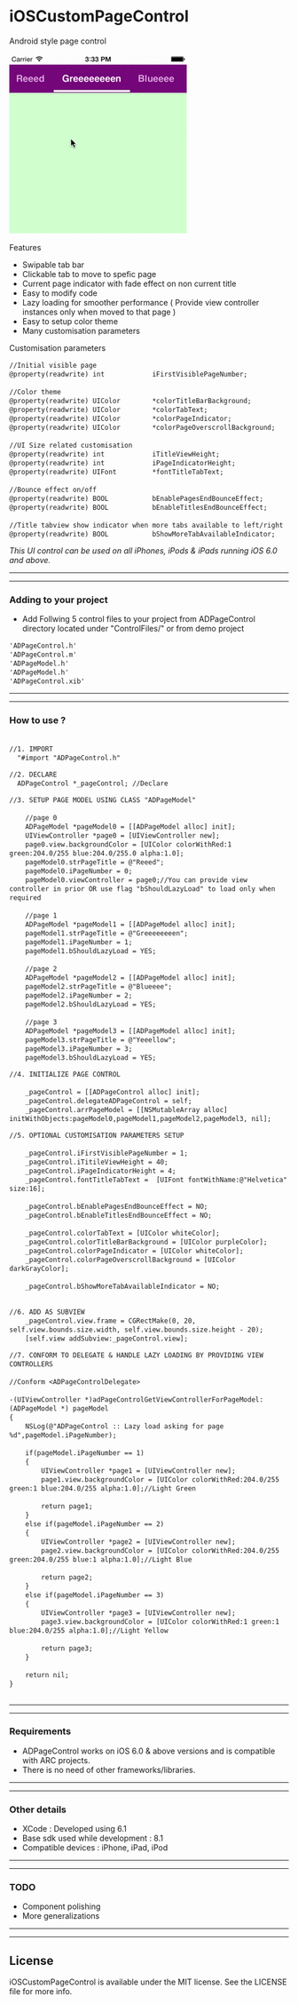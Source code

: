 # iOSCustomPageControl
Android style page control

![      ](\pageControl.gif "")       

Features

* Swipable tab bar
* Clickable tab to move to spefic page
* Current page indicator with fade effect on non current title
* Easy to modify code
* Lazy loading for smoother performance ( Provide view controller instances only when moved to that page )
* Easy to setup color theme
* Many customisation parameters

Customisation parameters

```obj-c
//Initial visible page
@property(readwrite) int            iFirstVisiblePageNumber;

//Color theme
@property(readwrite) UIColor        *colorTitleBarBackground;
@property(readwrite) UIColor        *colorTabText;
@property(readwrite) UIColor        *colorPageIndicator;
@property(readwrite) UIColor        *colorPageOverscrollBackground;

//UI Size related customisation
@property(readwrite) int            iTitleViewHeight;
@property(readwrite) int            iPageIndicatorHeight;
@property(readwrite) UIFont         *fontTitleTabText;

//Bounce effect on/off
@property(readwrite) BOOL           bEnablePagesEndBounceEffect;
@property(readwrite) BOOL           bEnableTitlesEndBounceEffect;

//Title tabview show indicator when more tabs available to left/right
@property(readwrite) BOOL           bShowMoreTabAvailableIndicator;

```

<em>This UI control can be used on all iPhones, iPods & iPads running iOS 6.0 and above.</em>

---
---

### Adding to your project


* Add Follwing 5 control files to your project from ADPageControl directory located under "ControlFiles/" or from demo project

```
'ADPageControl.h'
'ADPageControl.m'
'ADPageModel.h'
'ADPageModel.h'
'ADPageControl.xib'
```

---
---

### How to use ?


```obj-c

//1. IMPORT
  "#import "ADPageControl.h"
```

```obj-c
//2. DECLARE
  ADPageControl *_pageControl; //Declare
```  

```obj-c  
//3. SETUP PAGE MODEL USING CLASS "ADPageModel"

    //page 0
    ADPageModel *pageModel0 = [[ADPageModel alloc] init];
    UIViewController *page0 = [UIViewController new];
    page0.view.backgroundColor = [UIColor colorWithRed:1 green:204.0/255 blue:204.0/255.0 alpha:1.0];
    pageModel0.strPageTitle = @"Reeed";
    pageModel0.iPageNumber = 0;
    pageModel0.viewController = page0;//You can provide view controller in prior OR use flag "bShouldLazyLoad" to load only when required
    
    //page 1
    ADPageModel *pageModel1 = [[ADPageModel alloc] init];
    pageModel1.strPageTitle = @"Greeeeeeeen";
    pageModel1.iPageNumber = 1;
    pageModel1.bShouldLazyLoad = YES;
    
    //page 2
    ADPageModel *pageModel2 = [[ADPageModel alloc] init];
    pageModel2.strPageTitle = @"Blueeee";
    pageModel2.iPageNumber = 2;
    pageModel2.bShouldLazyLoad = YES;
    
    //page 3
    ADPageModel *pageModel3 = [[ADPageModel alloc] init];
    pageModel3.strPageTitle = @"Yeeellow";
    pageModel3.iPageNumber = 3;
    pageModel3.bShouldLazyLoad = YES;
```

```obj-c
//4. INITIALIZE PAGE CONTROL

    _pageControl = [[ADPageControl alloc] init];
    _pageControl.delegateADPageControl = self;
    _pageControl.arrPageModel = [[NSMutableArray alloc] initWithObjects:pageModel0,pageModel1,pageModel2,pageModel3, nil];
```

```obj-c
//5. OPTIONAL CUSTOMISATION PARAMETERS SETUP

    _pageControl.iFirstVisiblePageNumber = 1;
    _pageControl.iTitileViewHeight = 40;
    _pageControl.iPageIndicatorHeight = 4;
    _pageControl.fontTitleTabText =  [UIFont fontWithName:@"Helvetica" size:16];
    
    _pageControl.bEnablePagesEndBounceEffect = NO;
    _pageControl.bEnableTitlesEndBounceEffect = NO;
    
    _pageControl.colorTabText = [UIColor whiteColor];
    _pageControl.colorTitleBarBackground = [UIColor purpleColor];
    _pageControl.colorPageIndicator = [UIColor whiteColor];
    _pageControl.colorPageOverscrollBackground = [UIColor darkGrayColor];
	
    _pageControl.bShowMoreTabAvailableIndicator = NO;
	
```

```obj-c
//6. ADD AS SUBVIEW
    _pageControl.view.frame = CGRectMake(0, 20, self.view.bounds.size.width, self.view.bounds.size.height - 20);
    [self.view addSubview:_pageControl.view];
```

```obj-c
//7. CONFORM TO DELEGATE & HANDLE LAZY LOADING BY PROVIDING VIEW CONTROLLERS

//Conform <ADPageControlDelegate>

-(UIViewController *)adPageControlGetViewControllerForPageModel:(ADPageModel *) pageModel
{
    NSLog(@"ADPageControl :: Lazy load asking for page %d",pageModel.iPageNumber);

    if(pageModel.iPageNumber == 1)
    {
        UIViewController *page1 = [UIViewController new];
        page1.view.backgroundColor = [UIColor colorWithRed:204.0/255 green:1 blue:204.0/255 alpha:1.0];//Light Green

        return page1;
    }
    else if(pageModel.iPageNumber == 2)
    {
        UIViewController *page2 = [UIViewController new];
        page2.view.backgroundColor = [UIColor colorWithRed:204.0/255 green:204.0/255 blue:1 alpha:1.0];//Light Blue

        return page2;
    }
    else if(pageModel.iPageNumber == 3)
    {
        UIViewController *page3 = [UIViewController new];
        page3.view.backgroundColor = [UIColor colorWithRed:1 green:1 blue:204.0/255 alpha:1.0];//Light Yellow

        return page3;
    }

    return nil;
}


```


---
---

### Requirements

* ADPageControl works on iOS 6.0 & above versions and is compatible with ARC projects. 
* There is no need of other frameworks/libraries.

---
---

### Other details

* XCode : Developed using 6.1
* Base sdk used while development : 8.1
* Compatible devices : iPhone, iPad, iPod

---
---

### TODO

* Component polishing
* More generalizations

---
---
## License

iOSCustomPageControl is available under the MIT license. See the LICENSE file for more info.
